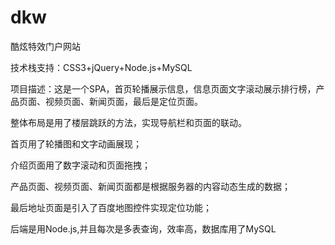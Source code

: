 # dkw
酷炫特效门户网站

技术栈支持：CSS3+jQuery+Node.js+MySQL

项目描述：这是一个SPA，首页轮播展示信息，信息页面文字滚动展示排行榜，产品页面、视频页面、新闻页面，最后是定位页面。

整体布局是用了楼层跳跃的方法，实现导航栏和页面的联动。

首页用了轮播图和文字动画展现；

介绍页面用了数字滚动和页面拖拽；

产品页面、视频页面、新闻页面都是根据服务器的内容动态生成的数据；

最后地址页面是引入了百度地图控件实现定位功能；

后端是用Node.js,并且每次是多表查询，效率高，数据库用了MySQL
